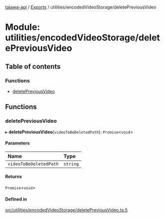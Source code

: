 [talawa-api](../README.md) / [Exports](../modules.md) / utilities/encodedVideoStorage/deletePreviousVideo

# Module: utilities/encodedVideoStorage/deletePreviousVideo

## Table of contents

### Functions

- [deletePreviousVideo](utilities_encodedVideoStorage_deletePreviousVideo.md#deletepreviousvideo)

## Functions

### deletePreviousVideo

▸ **deletePreviousVideo**(`videoToBeDeletedPath`): `Promise`\<`void`\>

#### Parameters

| Name | Type |
| :------ | :------ |
| `videoToBeDeletedPath` | `string` |

#### Returns

`Promise`\<`void`\>

#### Defined in

[src/utilities/encodedVideoStorage/deletePreviousVideo.ts:5](https://github.com/PalisadoesFoundation/talawa-api/blob/de4debc/src/utilities/encodedVideoStorage/deletePreviousVideo.ts#L5)

